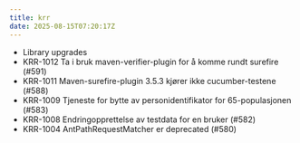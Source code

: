 ```yaml
---
title: krr
date: 2025-08-15T07:20:17Z
---
```

- Library upgrades
- KRR-1012 Ta i bruk maven-verifier-plugin for å komme rundt surefire (#591)
- KRR-1011 Maven-surefire-plugin 3.5.3 kjører ikke cucumber-testene (#588)
- KRR-1009 Tjeneste for bytte av personidentifikator for 65-populasjonen (#583)
- KRR-1008 Endringopprettelse av testdata for en bruker (#582)
- KRR-1004 AntPathRequestMatcher er deprecated (#580)

